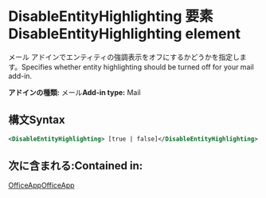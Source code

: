 # <a name="disableentityhighlighting-element"></a><span data-ttu-id="c1451-101">DisableEntityHighlighting 要素</span><span class="sxs-lookup"><span data-stu-id="c1451-101">DisableEntityHighlighting element</span></span>

<span data-ttu-id="c1451-102">メール アドインでエンティティの強調表示をオフにするかどうかを指定します。</span><span class="sxs-lookup"><span data-stu-id="c1451-102">Specifies whether entity highlighting should be turned off for your mail add-in.</span></span>

<span data-ttu-id="c1451-103">**アドインの種類:** メール</span><span class="sxs-lookup"><span data-stu-id="c1451-103">**Add-in type:** Mail</span></span>

## <a name="syntax"></a><span data-ttu-id="c1451-104">構文</span><span class="sxs-lookup"><span data-stu-id="c1451-104">Syntax</span></span>

```XML
<DisableEntityHighlighting> [true | false]</DisableEntityHighlighting>
```

## <a name="contained-in"></a><span data-ttu-id="c1451-105">次に含まれる:</span><span class="sxs-lookup"><span data-stu-id="c1451-105">Contained in:</span></span>

[<span data-ttu-id="c1451-106">OfficeApp</span><span class="sxs-lookup"><span data-stu-id="c1451-106">OfficeApp</span></span>](officeapp.md)


